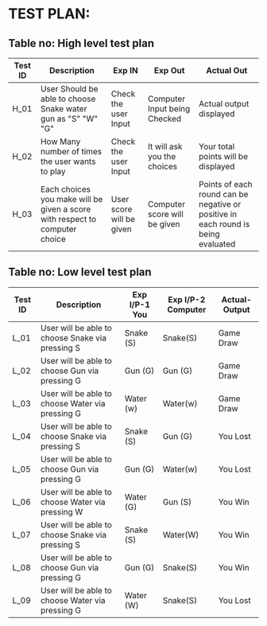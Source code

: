 # TEST PLAN:

## Table no: High level test plan

| **Test ID** |                 **Description**                              |  **Exp IN**            | **Exp Out**                  | **Actual Out**                           |   
|-------------|--------------------------------------------------------------|------------------------|------------------------------|------------------------------------------| 
|  H_01       |  User Should be able to choose Snake water gun as "S" "W" "G"|Check the user Input    | Computer Input being Checked | Actual output displayed                  |
|  H_02       |  How Many number of times the user wants to play             |Check the user Input    | It will ask you the choices  | Your total points will be displayed      |
|  H_03       |  Each choices you make will be given a score with respect to computer choice |User score will be given| Computer score will be given | Points of each round can be                                                                                                                               negative or positive in each round is being evaluated|


## Table no: Low level test plan    

| **Test ID** |                 **Description**                              | **Exp I/P-1 You**  | **Exp I/P-2 Computer** |**Actual-Output**|    
|-------------|--------------------------------------------------------------|--------------------|------------------------|-----------------|
|  L_01       | User will be able to choose Snake via pressing S             |    Snake (S)       |    Snake(S)            |  Game Draw      |
|  L_02       | User will be able to choose  Gun  via pressing G             |    Gun   (G)       |    Gun  (G)            |  Game Draw      |
|  L_03       | User will be able to choose Water via pressing G             |    Water (w)       |    Water(w)            |  Game Draw      |
|  L_04       | User will be able to choose Snake via pressing S             |    Snake (S)       |    Gun  (G)            |  You Lost       |
|  L_05       | User will be able to choose  Gun  via pressing G             |    Gun   (G)       |    Water(w)            |  You Lost       |
|  L_06       | User will be able to choose Water via pressing W             |    Water (G)       |    Gun  (S)            |  You Win        |
|  L_07       | User will be able to choose Snake via pressing S             |    Snake (S)       |    Water(W)            |  You Win        |
|  L_08       | User will be able to choose  Gun  via pressing G             |    Gun   (G)       |    Snake(S)            |  You Win        |
|  L_09       | User will be able to choose Water via pressing G             |    Water (W)       |    Snake(S)            |  You Lost       |
